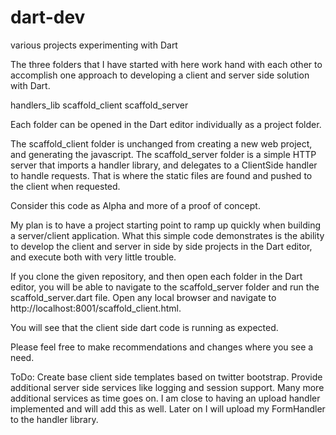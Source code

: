 dart-dev
========

various projects experimenting with Dart

The three folders that I have started with here work hand with each other to accomplish one approach to developing a client and server side solution with Dart.

handlers_lib
scaffold_client
scaffold_server

Each folder can be opened in the Dart editor individually as a project folder. 

The scaffold_client folder is unchanged from creating a new web project, and generating the javascript. 
The scaffold_server folder is a simple HTTP server that imports a handler library, and delegates to a ClientSide handler to handle requests. That is where the static files are found and pushed to the client when requested.

Consider this code as Alpha and more of a proof of concept.

My plan is to have a project starting point to ramp up quickly when building a server/client application.
What this simple code demonstrates is the ability to develop the client and server in side by side projects in the Dart editor, and execute both with very little trouble.

If you clone the given repository, and then open each folder in the Dart editor, you will be able to navigate to the scaffold_server folder and run the scaffold_server.dart file. Open any local browser and navigate to http://localhost:8001/scaffold_client.html. 

You will see that the client side dart code is running as expected.

Please feel free to make recommendations and changes where you see a need.

ToDo:
Create base client side templates based on twitter bootstrap.
Provide additional server side services like logging and session support.
Many more additional services as time goes on. I am close to having an upload handler implemented and will add this as well. 
Later on I will upload my FormHandler to the handler library.

